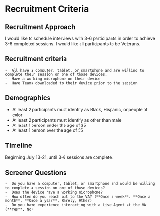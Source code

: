 # Recruitment Criteria


## Recruitment Approach

I would like to schedule interviews with 3-6 participants in order to achieve 3-6 completed sessions. I would like all participants to be Veterans.

## Recruitment criteria 
    -  All have a computer, tablet, or smartphone and are willing to complete their session on one of those devices.
    -  Have a working microphone on their device
    -  Have Teams downloaded to their device prior to the session

## Demographics
   - At least 2 participants must identify as Black, Hispanic, or people of color
   - At least 2 participants must identify as other than male
   - At least 1 person under the age of 35
   - At least 1 person over the age of 55

## Timeline
Beginning July 13-21, until 3-6 sessions are complete.

## Screener Questions
    -  Do you have a computer, tablet, or smartphone and would be willing to complete a session on one of those devices?
    -  Does the device have a working microphone?
    -  How often do you reach out to the VA? (**Once a week**, **Once a month**, **Once a year**, Rarely, Other)
    -  Do you have experience interacting with a Live Agent at the VA (**Yes**, No)


